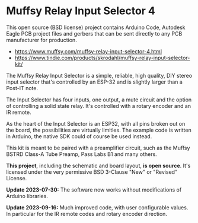 # Muffsy Relay Input Selector 4

This open source (BSD license) project contains Arduino Code, Autodesk Eagle PCB project files and gerbers that can be sent directly to any PCB manufacturer for production.

- https://www.muffsy.com/muffsy-relay-input-selector-4.html
- https://www.tindie.com/products/skrodahl/muffsy-relay-input-selector-kit/

The Muffsy Relay Input Selector is a simple, reliable, high quality, DIY stereo input selector that's controlled by an ESP-32 and is slightly larger than a Post-IT note. 

The Input Selector has four inputs, one output, a mute circuit and the option of controlling a solid state relay. It's controlled with a rotary encoder and an IR remote. 

As the heart of the Input Selector is an ESP32, with all pins broken out on the board, the possibilities are virtually limitles. The example code is written in Arduino, the native SDK could of course be used instead.

This kit is meant to be paired with a preamplifier circuit, such as the Muffsy BSTRD Class-A Tube Preamp, Pass Labs B1 and many others.

**This project**, including the schematic and board layout, **is open source**. It's licensed under the very permissive BSD 3-Clause "New" or "Revised" License.

**Update 2023-07-30:**
The software now works without modifications of Arduino libraries.

**Update 2023-09-16:**
Much improved code, with user configurable values. In particular for the IR remote codes and rotary encoder direction.
